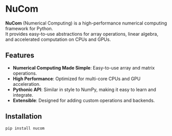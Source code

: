 # NuCom

**NuCom** (Numerical Computing) is a high-performance numerical computing framework for Python.  
It provides easy-to-use abstractions for array operations, linear algebra, and accelerated computation on CPUs and GPUs.

## Features

- **Numerical Computing Made Simple**: Easy-to-use array and matrix operations.
- **High Performance**: Optimized for multi-core CPUs and GPU acceleration.
- **Pythonic API**: Similar in style to NumPy, making it easy to learn and integrate.
- **Extensible**: Designed for adding custom operations and backends.

## Installation

```bash
pip install nucom
